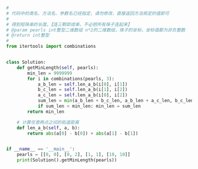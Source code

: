 
<BlogInfo id="1081" title="33.短线串珠" author="白日梦想猿" pv=0 read_times=0 pre_cost_time=0分40秒 category="算法" tag_list="['算法']" create_time="2022.05.01 16:04:33" update_time="2022.05.08 16:03:48" />

```python
#
# 代码中的类名、方法名、参数名已经指定，请勿修改，直接返回方法规定的值即可
#
# 得到短珠串的长度。【连三颗即成串，不必把所有珠子连起来】
# @param pearls int整型二维数组 n*2的二维数组，珠子的坐标，坐标值都为非负整数
# @return int整型
#
from itertools import combinations


class Solution:
    def getMinLength(self, pearls):
        min_len = 9999999
        for i in combinations(pearls, 3):
            a_b_len = self.len_a_b(i[0], i[1])
            b_c_len = self.len_a_b(i[1], i[2])
            a_c_len = self.len_a_b(i[0], i[2])
            sum_len = min(a_b_len + b_c_len, a_b_len + a_c_len, b_c_len + a_c_len)
            if sum_len < min_len: min_len = sum_len
        return min_len

    # 计算任意两点之间的街道距离
    def len_a_b(self, a, b):
        return abs(a[0] - b[0]) + abs(a[1] - b[1])


if __name__ == '__main__':
    pearls = [[0, 0], [0, 2], [1, 1], [10, 10]]
    print(Solution().getMinLength(pearls))

```
